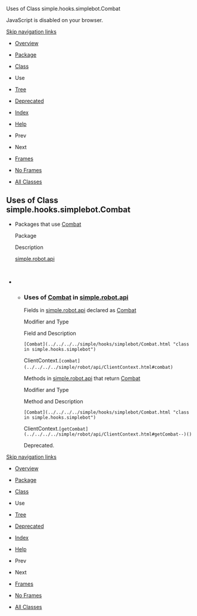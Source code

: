 Uses of Class simple.hooks.simplebot.Combat   <!-- try { if (location.href.indexOf('is-external=true') == -1) { parent.document.title="Uses of Class simple.hooks.simplebot.Combat"; } } catch(err) { } //-->

JavaScript is disabled on your browser.

[Skip navigation links](#skip.navbar.top "Skip navigation links")

*   [Overview](../../../../overview-summary.html)
*   [Package](../package-summary.html)
*   [Class](../../../../simple/hooks/simplebot/Combat.html "class in simple.hooks.simplebot")
*   Use
*   [Tree](../package-tree.html)
*   [Deprecated](../../../../deprecated-list.html)
*   [Index](../../../../index-files/index-1.html)
*   [Help](../../../../help-doc.html)

*   Prev
*   Next

*   [Frames](../../../../index.html?simple/hooks/simplebot/class-use/Combat.html)
*   [No Frames](Combat.html)

*   [All Classes](../../../../allclasses-noframe.html)

<!-- allClassesLink = document.getElementById("allclasses\_navbar\_top"); if(window==top) { allClassesLink.style.display = "block"; } else { allClassesLink.style.display = "none"; } //-->

Uses of Class  
simple.hooks.simplebot.Combat
---------------------------------------------

*   Packages that use [Combat](../../../../simple/hooks/simplebot/Combat.html "class in simple.hooks.simplebot") 
    
    Package
    
    Description
    
    [simple.robot.api](#simple.robot.api)
    
     
    
*   *   ### Uses of [Combat](../../../../simple/hooks/simplebot/Combat.html "class in simple.hooks.simplebot") in [simple.robot.api](../../../../simple/robot/api/package-summary.html)
        
        Fields in [simple.robot.api](../../../../simple/robot/api/package-summary.html) declared as [Combat](../../../../simple/hooks/simplebot/Combat.html "class in simple.hooks.simplebot") 
        
        Modifier and Type
        
        Field and Description
        
        `[Combat](../../../../simple/hooks/simplebot/Combat.html "class in simple.hooks.simplebot")`
        
        ClientContext.`[combat](../../../../simple/robot/api/ClientContext.html#combat)` 
        
        Methods in [simple.robot.api](../../../../simple/robot/api/package-summary.html) that return [Combat](../../../../simple/hooks/simplebot/Combat.html "class in simple.hooks.simplebot") 
        
        Modifier and Type
        
        Method and Description
        
        `[Combat](../../../../simple/hooks/simplebot/Combat.html "class in simple.hooks.simplebot")`
        
        ClientContext.`[getCombat](../../../../simple/robot/api/ClientContext.html#getCombat--)()`
        
        Deprecated. 
        

[Skip navigation links](#skip.navbar.bottom "Skip navigation links")

*   [Overview](../../../../overview-summary.html)
*   [Package](../package-summary.html)
*   [Class](../../../../simple/hooks/simplebot/Combat.html "class in simple.hooks.simplebot")
*   Use
*   [Tree](../package-tree.html)
*   [Deprecated](../../../../deprecated-list.html)
*   [Index](../../../../index-files/index-1.html)
*   [Help](../../../../help-doc.html)

*   Prev
*   Next

*   [Frames](../../../../index.html?simple/hooks/simplebot/class-use/Combat.html)
*   [No Frames](Combat.html)

*   [All Classes](../../../../allclasses-noframe.html)

<!-- allClassesLink = document.getElementById("allclasses\_navbar\_bottom"); if(window==top) { allClassesLink.style.display = "block"; } else { allClassesLink.style.display = "none"; } //-->
